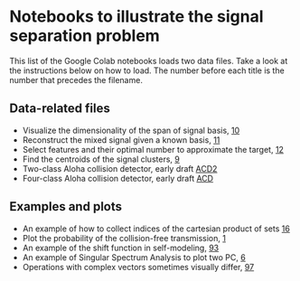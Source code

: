 # Notebooks to illustrate the signal separation problem
This list of the Google Colab notebooks loads two data files. Take a look at the instructions below on how to load. The number before each title is the number that precedes the filename. 

## Data-related files

- Visualize the dimensionality of the span of signal basis, [10](10_SingularValuesDecomposition.ipynb)
- Reconstruct the mixed signal given a known basis, [11](11_GetData_FindTheBasis.ipynb)
- Select features and their optimal number to approximate the target, [12](12_SingularValuesDecomposition.ipynb)
- Find the centroids of the signal clusters, [9](9_Distance_to_6bit.ipynb)
- Two-class Aloha collision detector, early draft [ACD2](AlohaCollisionDetector2class_Feb7.ipynb)
- Four-class Aloha collision detector, early draft [ACD](AlohaCollisionDetector.ipynb)

## Examples and plots
- An example of how to collect indices of the cartesian product of sets [16](16_Example_Cartesian_UpToC.ipynb)
- Plot the probability of the collision-free transmission, [1](1_Plot_Birthday_Probability_NQ.ipynb)
- An example of the shift function in self-modeling, [93](93_Example_shift.ipynb)
- An example of Singular Spectrum Analysis to plot two PC, [6](7_MixAndPlot_SSA.ipynb)
- Operations with complex vectors sometimes visually differ, [97](96_Example_ComplexVectorProjection.ipynb)  
